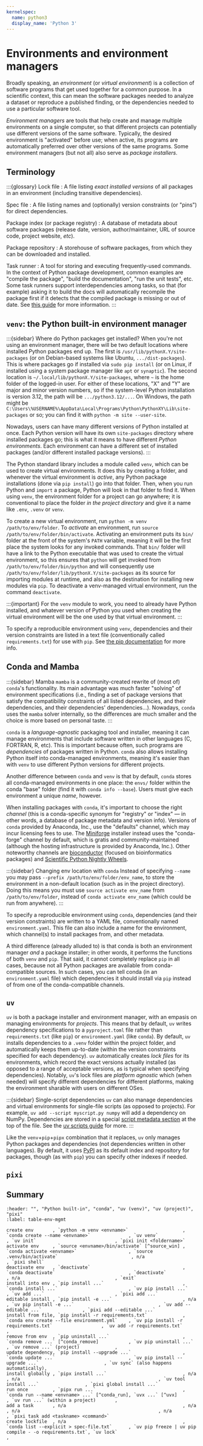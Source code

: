 ```yaml
---
kernelspec:
  name: python3
  display_name: 'Python 3'
---
```

# Environments and environment managers

Broadly speaking, an *environment* (or *virtual environment*) is a collection of software programs that get used together for a common purpose. In a scientific context, this can mean the software packages needed to analyze a dataset or reproduce a published finding, or the dependencies needed to use a particular software tool.

*Environment managers* are tools that help create and manage multiple environments on a single computer, so that different projects can potentially use different versions of the same software. Typically, the desired environment is "activated" before use; when active, its programs are automatically preferred over other versions of the same programs. Some environment managers (but not all) also serve as *package installers*.

## Terminology

:::{glossary}
Lock file
: A file listing *exact installed versions* of all packages in an environment (including transitive dependencies).

Spec file
: A file listing names and (optionally) version constraints (or "pins") for direct dependencies.

Package index (or package registry)
: A database of metadata about software packages (release date, version, author/maintainer, URL of source code, project website, *etc*).

Package repository
: A storehouse of software packages, from which they can be downloaded and installed.

Task runner
: A tool for storing and executing frequently-used commands. In the context of Python package development, common examples are "compile the package", "build the documentation", "run the unit tests", etc. Some task runners support interdependencies among tasks, so that (for example) asking it to build the docs will automatically recompile the package first if it detects that the compiled package is missing or out of date. See [this guide](https://learn.scientific-python.org/development/guides/tasks/) for more information.
:::

## `venv`: the Python built-in environment manager

:::{sidebar} Where do Python packages get installed?
When you're not using an environment manager, there will be two default locations where installed Python packages end up. The first is `/usr/lib/pythonX.Y/site-packages` (or on Debian-based systems like Ubuntu, `.../dist-packages`). This is where packages go if installed via `sudo pip install` (or on Linux, if installed using a system package manager like `apt` or `synaptic`).  The second location is `~/.local/lib/pythonX.Y/site-packages`, where `~` is the home folder of the logged-in user. For either of these locations, "X" and "Y" are major and minor version numbers, so if the system-level Python installation is version 3.12, the path will be `.../python3.12/...`.  On Windows, the path might be `C:\Users\%USERNAME%\AppData\Local\Programs\Python\PythonXY\Lib\site-packages` or so; you can find it with `python -m site --user-site`.

Nowadays, users can have many different versions of Python installed at once. Each Python version will have its own `site-packages` directory where installed packages go; this is what it means to have different *Python environments*. Each environment can have a different set of installed packages (and/or different installed package versions).
:::

The Python standard library includes a module called `venv`, which can be used to create virtual environments. It does this by creating a folder, and whenever the virtual environment is *active*, any Python package installations (done via `pip install`) go into that folder. Then, when you run Python and `import` a package, Python will look in that folder to find it.
When using `venv`, the environment folder for a project can go anywhere; it is conventional to place the folder *in the project directory* and give it a name like `.env`, `.venv` or `venv`.

To create a new virtual environment, run `python -m venv /path/to/env/folder`.  To *activate* an environment, run `source /path/to/env/folder/bin/activate`. Activating an environment puts its `bin/` folder at the front of the system's `PATH` variable, meaning it will be the first place the system looks for any invoked commands. That `bin/` folder will have a link to the Python executable that was used to create the virtual environment, so this ensures that `python` will get invoked from `/path/to/env/folder/bin/python` and will consequently use `/path/to/env/folder/lib/pythonX.Y/site-packages` as its source for importing modules at runtime, and also as the destination for installing new modules via `pip`. To deactivate a venv-managed virtual environment, run the command `deactivate`.

:::{important}
For the `venv` module to work, you need to already have Python installed, and whatever version of Python you used when creating the virtual environment will be the one used by that virtual environment.
:::

To specify a reproducible environment using `venv`, dependencies and their version constraints are listed in a text file (conventionally called `requirements.txt`) for use with `pip`. See [the pip documentation](https://pip.pypa.io/en/stable/reference/requirements-file-format/) for more info.


## Conda and Mamba

:::{sidebar} Mamba
`mamba` is a community-created rewrite of (most of) `conda`'s functionality. Its main advantage was much faster "solving" of environment specifications (i.e., finding a set of package versions that satisfy the compatibility constraints of all listed dependencies, and their dependencies, and their dependencies' dependencies...). Nowadays, `conda` uses the `mamba` solver internally, so the differences are much smaller and the choice is more based on personal taste.
:::

`conda` is a *language-agnostic* packaging tool and installer, meaning it can manage environments that include software written in other languages (C, FORTRAN, R, etc). This is important because often, such programs are *dependencies* of packages written in Python. `conda` also allows installing Python itself into conda-managed environments, meaning it's easier than with `venv` to use different Python versions for different projects.

Another difference between `conda` and `venv` is that by default, `conda` stores all conda-managed environments in one place: the `envs/` folder within the conda "base" folder (find it with `conda info --base`). Users must give each environment a unique *name*, however.

When installing packages with `conda`, it's important to choose the right *channel* (this is a conda-specific synonym for "registry" or "index" — in other words, a database of package metadata and version info). Versions of `conda` provided by Anaconda, Inc., use the "defaults" channel, which may incur licensing fees to use. The [Miniforge](https://conda-forge.org/download/) installer instead uses the "conda-forge" channel by default, which is gratis and community-maintained (although the hosting infrastructure is provided by Anaconda, Inc.). Other noteworthy channels are [bioconductor](https://bioconductor.org) (focused on bioinformatics packages) and [Scientific Python Nightly Wheels](https://anaconda.org/scientific-python-nightly-wheels/).

:::{sidebar} Changing env location with `conda`
Instead of specifying `--name` you may pass `--prefix /path/to/env/folder/env_name`, to store the environment in a non-default location (such as in the project directory). Doing this means you must use `source activate env_name` from `/path/to/env/folder`, instead of `conda activate env_name` (which could be run from anywhere).
:::

To specify a reproducible environment using `conda`, dependencies (and their version constraints) are written to a YAML file, conventionally named `environment.yaml`. This file can also include a name for the environment, which channel(s) to install packages from, and other metadata.

A third difference (already alluded to) is that conda is both an environment manager *and* a package installer; in other words, it performs the functions of both `venv` and `pip`. That said, it cannot completely replace `pip` in all cases, because not all Python packages are available from conda-compatible sources. In such cases, you can tell conda (in an `environment.yaml` file) which dependencies it should install via `pip` instead of from one of the conda-compatible channels.

## `uv`

`uv` is both a package installer and environment manager, with an empasis on managing environments for *projects*. This means that by default, `uv` writes dependency specifications to a `pyproject.toml` file rather than `requirements.txt` (like `pip`) or `environment.yaml` (like `conda`). By default, `uv` installs dependencies to a `.venv` folder within the project folder, and automatically keeps them up-to-date (within the version constraints specified for each dependency). `uv` automatically creates *lock files* for its environments, which record the exact versions actually installed (as opposed to a range of acceptable versions, as is typical when specifying dependencies). Notably, `uv`'s lock files are *platform agnostic* which (when needed) will specify different dependencies for different platforms, making the environment sharable with users on different OSes.

:::{sidebar} Single-script dependencies
`uv` can also manage dependencies and virtual environments for single-file scripts (as opposed to projects). For example, `uv add --script myscript.py numpy` will add a dependency on NumPy. Dependencies are stored in a special [script metadata section](https://packaging.python.org/en/latest/specifications/inline-script-metadata/) at the top of the file. See the [uv scripts guide](https://docs.astral.sh/uv/guides/scripts/) for more.
:::

Like the `venv`+`pip`+`pipx` combination that it replaces, `uv` only manages Python packages and dependencies (not dependencies written in other languages). By default, it uses [PyPI](https://pypi.org/) as its default index and repository for packages, though (as with `pip`) you can specify other indexes if needed.


## `pixi`



## Summary

```{csv-table} Environment manager comparison and cheat-sheet
:header: "", "Python built-in", "conda", "uv (venv)", "uv (project)", "pixi"
:label: table-env-mgmt

create env       , `python -m venv <envname>`                    , `conda create --name <envname>`              , `uv venv`                                             , `uv init`                             , `pixi init <foldername>`
activate env     , `source <envname>/bin/activate` [^source_win] , `conda activate <envname>`                   , `source .venv/bin/activate`                           , n/a                                   , `pixi shell`
deactivate env   , `deactivate`                                  , `conda deactivate`                           , `deactivate`                                          , n/a                                   , `exit`
install into env , `pip install ...`                             , `conda install ...`                          , `uv pip install ...`                                  , `uv add ...`                          , `pixi add ...`
editable install , `pip install -e ...`                          , n/a                                          , `uv pip install -e ...`                               , `uv add --editable ...`               , `pixi add --editable ...`
install from file, `pip install -r requirements.txt`             , `conda env create --file environment.yml`    , `uv pip install -r requirements.txt`                  , `uv add -r requirements.txt`          ,
remove from env  , `pip uninstall ...`                           , `conda remove ...` [^conda_remove]           , `uv pip uninstall ...`                                , `uv remove ...` (project)             ,
update dependency, `pip install --upgrade ...`                   , `conda update ...`                           , `uv pip install --upgrade ...`                        , `uv sync` (also happens automatically),
install globally , `pipx install ...`                            , n/a                                          , n/a                                                   , `uv tool install ...`                 , `pixi global install ...`
run once         , `pipx run ...`                                , `conda run --name <envname> ...` [^conda_run], `uvx ...` [^uvx]                                      , `uv run ...` (within a project)       ,
add a task       , n/a                                           , n/a                                          , n/a                                                   , n/a                                   , `pixi task add <taskname> <command>`
create lockfile  , n/a                                           , `conda list --explicit > spec-file.txt`      , `uv pip freeze | uv pip compile - -o requirements.txt`, `uv lock`                             ,
```

[^source_win]: omit `source` on Windows
[^conda_remove]: `conda uninstall ...` also works
[^conda_run]: `my_env` must already exist and have `my_executable` installed in it
[^uvx]: alias for `uv tool run`
